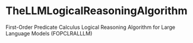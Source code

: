 # TheLLMLogicalReasoningAlgorithm
First-Order Predicate Calculus Logical Reasoning Algorithm for Large Language Models (FOPCLRALLLM)

